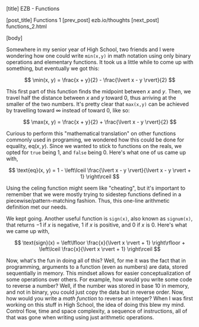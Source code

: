 [title] EZB - Functions

[post_title] Functions 1
[prev_post] ezb.io/thoughts
[next_post] functions_2.html

[body]

Somewhere in my senior year of High School, two friends and I were
wondering how one could write `min(x,y)` in math
notation using only binary operations and elementary functions. It took
us a little while to come up with something, but eventually we got this:

$$ \min(x, y) = \frac{x + y}{2} - \frac{\lvert x - y \rvert}{2} $$

This first part of this function finds the midpoint between $x$ and $y$.
Then, we travel half the distance between $x$ and $y$ toward $0$, thus
arriving at the smaller of the two numbers. It's pretty clear that
`max(x,y)` can be achieved by travelling toward
$\infty$ instead of toward $0$, like so:

$$ \max(x, y) = \frac{x + y}{2} + \frac{\lvert x - y \rvert}{2} $$

Curious to perform this "mathematical translation" on other
functions commonly used in programing, we wondered how this could be done
for equality, $\text{eq}(x,y)$.  Since we wanted to stick to functions on
the reals, we opted for `true` being $1$, and
`false` being $0$. Here's what one of us came up with,

$$ \text{eq}(x, y) = 1 - \left\lceil \frac{\lvert x - y \rvert}{\lvert x - y \rvert + 1} \right\rceil $$

Using the celing function might seem like "cheating", but
it's important to remember that we were mostly trying to sidestep
functions defined in a piecewise/pattern-matching fashion. Thus, this
one-line arithmetic definition met our needs.


We kept going. Another useful function is `sign(x)`,
also known as `signum(x)`, that returns $-1$ if $x$ is
negative, $1$ if $x$ is positive, and $0$ if $x$ is $0$. Here's what we
came up with,

$$ \text{sign}(x) = \left\lfloor \frac{x}{\lvert x \rvert + 1} \right\rfloor +
    \left\lceil \frac{x}{\lvert x \rvert + 1} \right\rceil $$

Now, what's the fun in doing all of this? Well, for me it was the fact
that in programming, arguments to a function (even as numbers) are
data, stored sequentially in memory. This mindset allows for easier
conceptualization of some operations over others. For example, how would
you write some code to reverse a number? Well, if the number was stored
in base 10 in memory, and not in binary, you could just copy the data
but in reverse order. Now, how would you write a *math function* to
reverse an integer? When I was first working on this stuff in High
School, the idea of doing this blew my mind. Control flow, time and
space complexity, a sequence of instructions, all of that was gone when
writing using just arithmetic operations.
